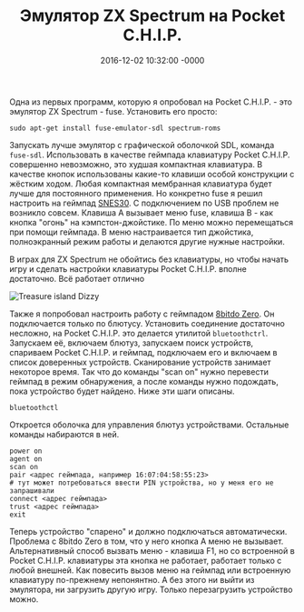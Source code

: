 ﻿---
title: "Эмулятор ZX Spectrum на Pocket C.H.I.P."
date: 2016-12-02 10:32:00 -0000
categories: Speccy emulation
tags: Speccy emulation
---

Одна из первых программ, которую я опробовал на Pocket C.H.I.P. - это эмулятор ZX Spectrum - fuse. Установить его просто:


    sudo apt-get install fuse-emulator-sdl spectrum-roms


Запускать лучше эмулятор с графической оболочкой SDL, команда `fuse-sdl`. Использовать в качестве геймпада клавиатуру Pocket C.H.I.P. совершенно невозможно, это худшая компактная клавиатура. В качестве кнопок использованы какие-то клавиши особой конструкции с жёстким ходом. Любая компактная мембранная клавиатура будет лучше для постоянного применения. Но конкретно fuse я решил настроить на геймпад [SNES30](http://www.8bitdo.com/snes30/). С подключением по USB проблем не возникло совсем. Клавиша A вызывает меню fuse, клавиша B - как кнопка "огонь" на кэмпстон-джойстике. По меню можно перемещаться при помощи геймпада. В меню настраивается тип джойстика, полноэкранный режим работы и делаются другие нужные настройки.

В играх для ZX Spectrum не обойтись без клавиатуры, но чтобы начать игру и сделать настройки клавиатуры Pocket C.H.I.P. вполне достаточно. Всё работает отлично

![Treasure island Dizzy](http://2nature.me/files/treasure_island_dizzy.png)

Также я попробовал настроить работу с геймпадом [8bitdo Zero](http://www.8bitdo.com/zero/). Он подключается только по блютусу. Установить соединение достаточно несложно, на Pocket C.H.I.P. это делается утилитой `bluetoothctrl`. Запускаем её, включаем блютуз, запускаем поиск устройств, спариваем Pocket C.H.I.P. и геймпад, подключаем его и включаем в список доверенных устройств. Сканирование устройств занимает некоторое время. Так что до команды "scan on" нужно перевести геймпад в режим обнаружения, а после команды нужно подождать, пока устройство будет найдено. Ниже эти шаги описаны.

`bluetoothctl`

Откроется оболочка для управления блютуз устройствами. Остальные команды набираются в ней.
  
    power on
    agent on
    scan on
    pair <адрес геймпада, например 16:07:04:58:55:23>
    # тут может потребоваться ввести PIN устройства, но у меня его не запрашивали
    connect <адрес геймпада>
    trust <адрес геймпада>
    exit

Теперь устройство "спарено" и должно подключаться автоматически. Проблема с 8bitdo Zero в том, что у него кнопка A меню не вызывает. Альтернативный способ вызвать меню - клавиша F1, но со встроенной в Pocket C.H.I.P. клавиатуры эта кнопка не работает, работает только с любой внешней. Как повесить вызов меню на геймпад или встроенную клавиатуру по-прежнему непонянтно. А без этого ни выйти из эмулятора, ни загрузить другую игру. Только перезагрузить устройство можно.
    

